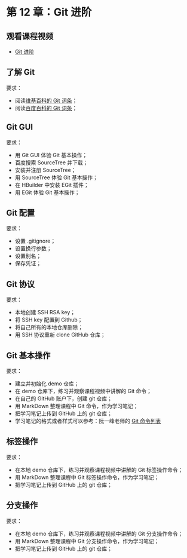 # 第 12 章：Git 进阶

## 观看课程视频

- [Git 进阶](https://www.bilibili.com/video/BV1vy4y1s7k6/)

## 了解 Git

要求：

- 阅读[维基百科的 Git 词条][wikipedia_git]；  
- 阅读[百度百科的 Git 词条][baidu_git]；  

## Git GUI

要求：

- 用 Git GUI 体验 Git 基本操作；
- 百度搜索 SourceTree 并下载；
- 安装并注册 SourceTree；
- 用 SourceTree 体验 Git 基本操作；
- 在 HBuilder 中安装 EGit 插件；
- 用 EGit 体验 Git 基本操作；

## Git 配置

要求：

- 设置 .gitignore；
- 设置换行参数；
- 设置别名；
- 保存凭证；

## Git 协议

要求：

- 本地创建 SSH RSA key；
- 将 SSH key 配置到 Github；
- 将自己所有的本地仓库删除；
- 用 SSH 协议重新 clone GitHub 仓库；

## Git 基本操作

要求：

- 建立并初始化 demo 仓库；  
- 在 demo 仓库下，练习并观察课程视频中讲解的 Git 命令；  
- 在自己的 GitHub 账户下，创建 git 仓库；  
- 用 MarkDown 整理课程中 Git 命令，作为学习笔记；  
- 把学习笔记上传到 GitHub 上的 git 仓库；  
- 学习笔记的格式或者样式可以参考：阮一峰老师的 [Git 命令列表]  

## 标签操作

要求：

- 在本地 demo 仓库下，练习并观察课程视频中讲解的 Git 标签操作命令；  
- 用 MarkDown 整理课程中 Git 标签操作命令，作为学习笔记；  
- 把学习笔记上传到 GitHub 上的 git 仓库；  

## 分支操作

要求：

- 在本地 demo 仓库下，练习并观察课程视频中讲解的 Git 分支操作命令；  
- 用 MarkDown 整理课程中 Git 分支操作命令，作为学习笔记；  
- 把学习笔记上传到 GitHub 上的 git 仓库；  


<!-- 本文档中的链接 -->
[wikipedia_git]: https://encyclopedia.thefreedictionary.com/git
[baidu_git]: http://baike.baidu.com/link?url=ClhYrdzyijH-oRIzpEzVtRh2ThcXXt0TMGV3gXyvZB_U8mQPG1776VEKgIe0McrRB0_HQLqOvLsRthqHiLYfjK
[Git 命令列表]: http://note.wangding.co/office/git.html
